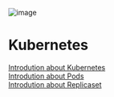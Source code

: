  ![image](https://github.com/GudditiOrg/Kubernetes/assets/87116202/da0952a2-8070-4d8e-976c-13661720dcbf)
# Kubernetes
[Introdution about Kubernetes](https://gudditiorg.github.io/Kubernetes/introduction) <br>
[Introdution about Pods](https://gudditiorg.github.io/Kubernetes/pods) <br>
[Introdution about Replicaset](https://gudditiorg.github.io/Kubernetes/replicaset) <br>
